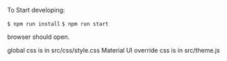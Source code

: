 To Start developing:

```$ npm run install```
```$ npm run start```

browser should open.

global css is in src/css/style.css
Material UI override css is in src/theme.js